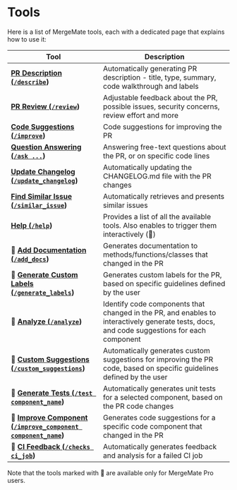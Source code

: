 # Tools

Here is a list of MergeMate tools, each with a dedicated page that explains how to use it:

| Tool                                                                                     | Description                                                                                                                                 |
|------------------------------------------------------------------------------------------|---------------------------------------------------------------------------------------------------------------------------------------------|
| **[PR Description (`/describe`](./describe.md))**                                        | Automatically generating PR description - title, type, summary, code walkthrough and labels                                                 |
| **[PR Review (`/review`](./review.md))**                                                 | Adjustable feedback about the PR, possible issues, security concerns, review effort and more                                                |
| **[Code Suggestions (`/improve`](./improve.md))**                                        | Code suggestions for improving the PR                                                                                                       |
| **[Question Answering (`/ask ...`](./ask.md))**                                          | Answering free-text questions about the PR, or on specific code lines                                                                       |
| **[Update Changelog (`/update_changelog`](./update_changelog.md))**                      | Automatically updating the CHANGELOG.md file with the PR changes                                                                            |
| **[Find Similar Issue (`/similar_issue`](./similar_issues.md))**                         | Automatically retrieves and presents similar issues                                                                                         |
| **[Help (`/help`](./help.md))**                                                         | Provides a list of all the available tools. Also enables to trigger them interactively (💎)                                                 |
| **💎 [Add Documentation (`/add_docs`](./documentation.md))**                             | Generates documentation to methods/functions/classes that changed in the PR                                                                 |
| **💎 [Generate Custom Labels (`/generate_labels`](./custom_labels.md))**                 | Generates custom labels for the PR, based on specific guidelines defined by the user                                                        |
| **💎 [Analyze (`/analyze`](./analyze.md))**                                              | Identify code components that changed in the PR, and enables to interactively generate tests, docs, and code suggestions for each component |
| **💎 [Custom Suggestions (`/custom_suggestions`](./custom_suggestions.md))**             | Automatically generates custom suggestions for improving the PR code, based on specific guidelines defined by the user                      |
| **💎 [Generate Tests (`/test component_name`](./test.md))**                              | Automatically generates unit tests for a selected component, based on the PR code changes                                                   |
| **💎 [Improve Component (`/improve_component component_name`](./improve_component.md))** | Generates code suggestions for a specific code component that changed in the PR                                                             |
| **💎 [CI Feedback (`/checks ci_job`](./ci_feedback.md))**                                | Automatically generates feedback and analysis for a failed CI job                                                                           |

Note that the tools marked with 💎 are available only for MergeMate Pro users.